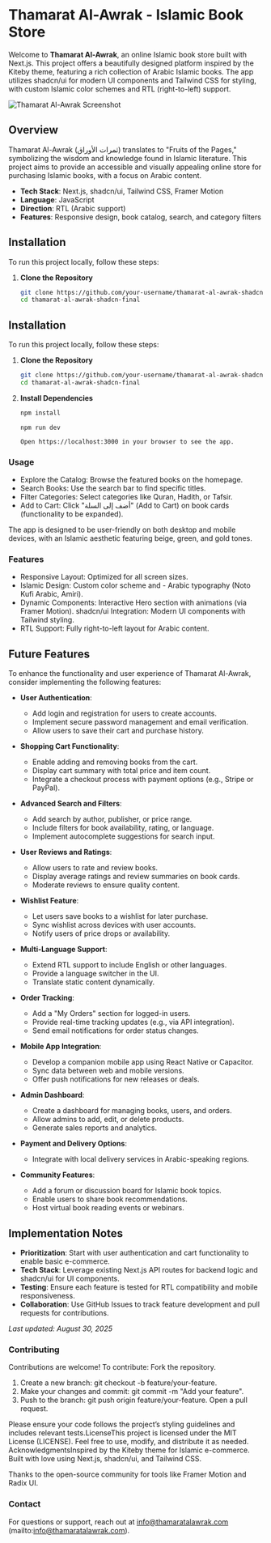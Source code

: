 # Thamarat Al-Awrak - Islamic Book Store

Welcome to **Thamarat Al-Awrak**, an online Islamic book store built with Next.js. This project offers a beautifully designed platform inspired by the Kiteby theme, featuring a rich collection of Arabic Islamic books. The app utilizes shadcn/ui for modern UI components and Tailwind CSS for styling, with custom Islamic color schemes and RTL (right-to-left) support.

![Thamarat Al-Awrak Screenshot](public/images/hero.webp)

## Overview

Thamarat Al-Awrak (ثمرات الأوراق) translates to "Fruits of the Pages," symbolizing the wisdom and knowledge found in Islamic literature. This project aims to provide an accessible and visually appealing online store for purchasing Islamic books, with a focus on Arabic content.

- **Tech Stack**: Next.js, shadcn/ui, Tailwind CSS, Framer Motion
- **Language**: JavaScript
- **Direction**: RTL (Arabic support)
- **Features**: Responsive design, book catalog, search, and category filters

## Installation

To run this project locally, follow these steps:

1. **Clone the Repository**
   ```bash
   git clone https://github.com/your-username/thamarat-al-awrak-shadcn-final.git
   cd thamarat-al-awrak-shadcn-final
   ```

## Installation

To run this project locally, follow these steps:

1. **Clone the Repository**

   ```bash
   git clone https://github.com/your-username/thamarat-al-awrak-shadcn-final.git
   cd thamarat-al-awrak-shadcn-final

   ```

2. **Install Dependencies**

   ```bash
   npm install
   ```

   ```
   npm run dev
   ```

   ```
   Open https://localhost:3000 in your browser to see the app.
   ```

### Usage

- Explore the Catalog: Browse the featured books on the homepage.
- Search Books: Use the search bar to find specific titles.
- Filter Categories: Select categories like Quran, Hadith, or Tafsir.
- Add to Cart: Click "أضف إلى السلة" (Add to Cart) on book cards (functionality to be expanded).

The app is designed to be user-friendly on both desktop and mobile devices, with an Islamic aesthetic featuring beige, green, and gold tones.

### Features

- Responsive Layout: Optimized for all screen sizes.
- Islamic Design: Custom color scheme and - Arabic typography (Noto Kufi Arabic, Amiri).
- Dynamic Components: Interactive Hero section with animations (via Framer Motion).
  shadcn/ui Integration: Modern UI components with Tailwind styling.
- RTL Support: Fully right-to-left layout for Arabic content.

## Future Features

To enhance the functionality and user experience of Thamarat Al-Awrak, consider implementing the following features:

- **User Authentication**:

  - Add login and registration for users to create accounts.
  - Implement secure password management and email verification.
  - Allow users to save their cart and purchase history.

- **Shopping Cart Functionality**:

  - Enable adding and removing books from the cart.
  - Display cart summary with total price and item count.
  - Integrate a checkout process with payment options (e.g., Stripe or PayPal).

- **Advanced Search and Filters**:

  - Add search by author, publisher, or price range.
  - Include filters for book availability, rating, or language.
  - Implement autocomplete suggestions for search input.

- **User Reviews and Ratings**:

  - Allow users to rate and review books.
  - Display average ratings and review summaries on book cards.
  - Moderate reviews to ensure quality content.

- **Wishlist Feature**:

  - Let users save books to a wishlist for later purchase.
  - Sync wishlist across devices with user accounts.
  - Notify users of price drops or availability.

- **Multi-Language Support**:

  - Extend RTL support to include English or other languages.
  - Provide a language switcher in the UI.
  - Translate static content dynamically.

- **Order Tracking**:

  - Add a "My Orders" section for logged-in users.
  - Provide real-time tracking updates (e.g., via API integration).
  - Send email notifications for order status changes.

- **Mobile App Integration**:

  - Develop a companion mobile app using React Native or Capacitor.
  - Sync data between web and mobile versions.
  - Offer push notifications for new releases or deals.

- **Admin Dashboard**:

  - Create a dashboard for managing books, users, and orders.
  - Allow admins to add, edit, or delete products.
  - Generate sales reports and analytics.

- **Payment and Delivery Options**:

  - Integrate with local delivery services in Arabic-speaking regions.

- **Community Features**:
  - Add a forum or discussion board for Islamic book topics.
  - Enable users to share book recommendations.
  - Host virtual book reading events or webinars.

## Implementation Notes

- **Prioritization**: Start with user authentication and cart functionality to enable basic e-commerce.
- **Tech Stack**: Leverage existing Next.js API routes for backend logic and shadcn/ui for UI components.
- **Testing**: Ensure each feature is tested for RTL compatibility and mobile responsiveness.
- **Collaboration**: Use GitHub Issues to track feature development and pull requests for contributions.

_Last updated: August 30, 2025_

### Contributing

Contributions are welcome! To contribute:
Fork the repository.

1. Create a new branch: git checkout -b feature/your-feature.
2. Make your changes and commit: git commit -m "Add your feature".
3. Push to the branch: git push origin feature/your-feature.
   Open a pull request.

Please ensure your code follows the project’s styling guidelines and includes relevant tests.LicenseThis project is licensed under the MIT License (LICENSE). Feel free to use, modify, and distribute it as needed. AcknowledgmentsInspired by the Kiteby theme for Islamic e-commerce.
Built with love using Next.js, shadcn/ui, and Tailwind CSS.

Thanks to the open-source community for tools like Framer Motion and Radix UI.

### Contact

For questions or support, reach out at info@thamaratalawrak.com (mailto:info@thamaratalawrak.com).
